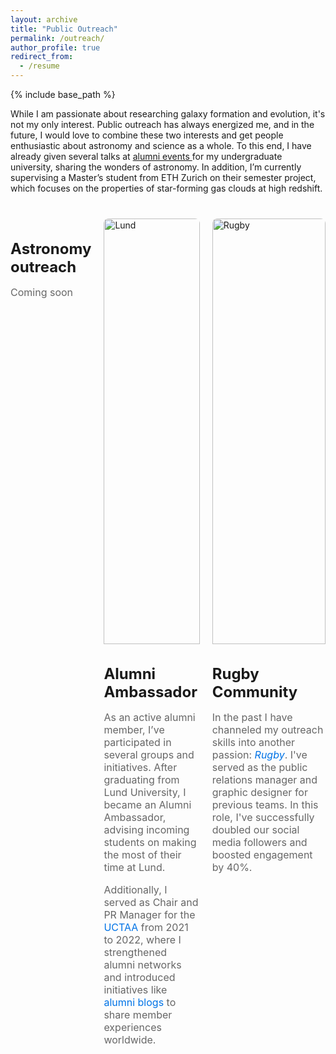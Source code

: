 ```yaml
---
layout: archive
title: "Public Outreach"
permalink: /outreach/
author_profile: true
redirect_from:
  - /resume
---
```

{% include base_path %}

While I am passionate about researching galaxy formation and evolution, it's not my only interest. Public outreach has always energized me, and in the future, I would love to combine these two interests and get people enthusiastic about astronomy and science as a whole. To this end, I have already given several talks at <a href="https://www.utwente.nl/en/alumni/events/2023/9/1097040/twente4tu-alumni-event-zurich-27th-september-2023"> alumni events </a> for my undergraduate university, sharing the wonders of astronomy. In addition, I’m currently supervising a Master’s student from ETH Zurich on their semester project, which focuses on the properties of star-forming gas clouds at high redshift.


<html lang="en">
<head>
  <meta charset="UTF-8">
  <meta name="viewport" content="width=device-width, initial-scale=1.0">
  <title>Three Topics Layout</title>
  <style>
    /* Container for the topics */
    .topics-container {
      display: flex;
      gap: 20px;
      max-width: 1200px;
      margin: 40px auto;
      justify-content: space-between;
    }

    /* Individual topic cards */
    .topic {
      background: #ffffff;
      border-radius: 8px;
      box-shadow: 0 4px 8px rgba(0, 0, 0, 0.1);
      padding: 20px;
      width: 300px;
      text-align: center;
    }

    /* Topic images */
    .topic img {
      width: 100%;
      height: auto;
      border-radius: 8px 8px 0 0; /* Round top corners of the image */
    }

    /* Topic title and description */
    .topic h2 {
      font-size: 1.5rem;
      margin-bottom: 10px;
    }

    .topic p {
      font-size: 1rem;
      color: #666;
    }
  </style>
</head>
<body>
  <div class="topics-container">
    <div class="topic">
      <h2>Astronomy outreach</h2>
      <p>Coming soon</p>
    </div>
    <div class="topic">
       <img src="https://github.com/user-attachments/assets/a9b3d2cb-e352-4536-ad34-899fb0ed97ca" alt="Lund" />
      <h2>Alumni Ambassador </h2>
      <p> As an active alumni member, I’ve participated in several groups and initiatives. After graduating from Lund University, I became an Alumni Ambassador, advising incoming students on making the most of their time at Lund.</p>
      <p> Additionally, I served as Chair and PR Manager for the <a href="https://www.uct-alumni.nl/" target="_blank" style="text-decoration: none; color: #0073e6;">UCTAA</a> from 2021 to 2022, where I strengthened alumni networks and introduced initiatives like <a href="https://www.linkedin.com/pulse/alumni-abroad-z%C3%BCrich-uct-alumni/?trackingId=ChQcwT%2FRSM%2BFqWZYVT4vGg%3D%3D" target="_blank" style="text-decoration: none; color: #0073e6;">alumni blogs</a> to share member experiences worldwide. </p>
    </div>
    <div class="topic">
      <img src="https://github.com/user-attachments/assets/45af1ddb-14e8-4a5f-b4bd-d178f3ec8402" alt="Rugby" />
      <h2>Rugby Community</h2>
      <p>    In the past I have channeled my outreach skills into another passion: <a href="https://www.instagram.com/gczurichvalkyries" target="_blank" style="text-decoration: none; color: #0073e6;"><em>Rugby</em></a>. I've served as the public relations manager and graphic designer for previous teams. In this role, I've 
    successfully doubled our social media followers and boosted engagement by 40%. </p>
    </div>


